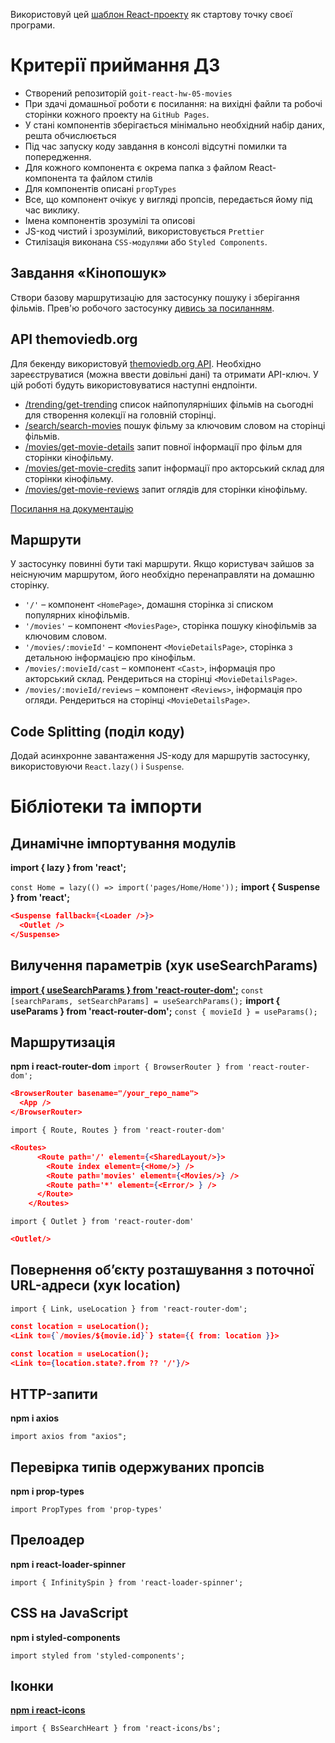 Використовуй цей
[шаблон React-проекту](https://github.com/goitacademy/react-homework-template#readme)
як стартову точку своєї програми.

# Критерії приймання ДЗ

- Створений репозиторій `goit-react-hw-05-movies`
- При здачі домашньої роботи є посилання: на вихідні файли та робочі сторінки
  кожного проекту на `GitHub Pages`.
- У стані компонентів зберігається мінімально необхідний набір даних, решта
  обчислюється
- Під час запуску коду завдання в консолі відсутні помилки та попередження.
- Для кожного компонента є окрема папка з файлом React-компонента та файлом
  стилів
- Для компонентів описані `propTypes`
- Все, що компонент очікує у вигляді пропсів, передається йому під час виклику.
- Імена компонентів зрозумілі та описові
- JS-код чистий і зрозумілий, використовується `Prettier`
- Стилізація виконана `CSS-модулями` або `Styled Components`.

## Завдання «Кінопошук»

Створи базову маршрутизацію для застосунку пошуку і зберігання фільмів. Прев'ю
робочого застосунку
[дивись за посиланням](https://drive.google.com/file/d/1vR0hi3n1236Q5Bg4-se-8JVKD9UKSfId/view?usp=sharing).

## API themoviedb.org

Для бекенду використовуй [themoviedb.org API](https://www.themoviedb.org/).
Необхідно зареєструватися (можна ввести довільні дані) та отримати API-ключ. У
цій роботі будуть використовуватися наступні ендпоінти.

- [/trending/get-trending](https://developers.themoviedb.org/3/trending/get-trending)
  список найпопулярніших фільмів на сьогодні для створення колекції на головній
  сторінці.
- [/search/search-movies](https://developers.themoviedb.org/3/search/search-movies)
  пошук фільму за ключовим словом на сторінці фільмів.
- [/movies/get-movie-details](https://developers.themoviedb.org/3/movies/get-movie-details)
  запит повної інформації про фільм для сторінки кінофільму.
- [/movies/get-movie-credits](https://developers.themoviedb.org/3/movies/get-movie-credits)
  запит інформації про акторський склад для сторінки кінофільму.
- [/movies/get-movie-reviews](https://developers.themoviedb.org/3/movies/get-movie-reviews)
  запит оглядів для сторінки кінофільму.

[Посилання на документацію](https://developers.themoviedb.org/3/getting-started/introduction)

## Маршрути

У застосунку повинні бути такі маршрути. Якщо користувач зайшов за неіснуючим
маршрутом, його необхідно перенаправляти на домашню сторінку.

- `'/'` – компонент `<HomePage>`, домашня сторінка зі списком популярних
  кінофільмів.
- `'/movies'` – компонент `<MoviesPage>`, сторінка пошуку кінофільмів за
  ключовим словом.
- `'/movies/:movieId'` – компонент `<MovieDetailsPage>`, сторінка з детальною
  інформацією про кінофільм.
- `/movies/:movieId/cast` – компонент `<Cast>`, інформація про акторський склад.
  Рендериться на сторінці `<MovieDetailsPage>`.
- `/movies/:movieId/reviews` – компонент `<Reviews>`, інформація про огляди.
  Рендериться на сторінці `<MovieDetailsPage>`.

## Code Splitting (поділ коду)

Додай асинхронне завантаження JS-коду для маршрутів застосунку, використовуючи
`React.lazy()` і `Suspense`.

# Бібліотеки та імпорти

## Динамічне імпортування модулів
**import { lazy } from 'react';**

`const Home = lazy(() => import('pages/Home/Home'));`
**import { Suspense } from 'react';**

```json
<Suspense fallback={<Loader />}>
  <Outlet />
</Suspense>
```

## Вилучення параметрів (хук useSearchParams)
[**import { useSearchParams } from 'react-router-dom';**](https://developer.mozilla.org/en-US/docs/Web/API/URLSearchParams)
`const [searchParams, setSearchParams] = useSearchParams();`
**import { useParams } from 'react-router-dom';**
`const { movieId } = useParams();`

## Маршрутизація
**npm i react-router-dom** 
`import { BrowserRouter } from 'react-router-dom';`

```json
<BrowserRouter basename="/your_repo_name">
  <App />
</BrowserRouter>
```

`import { Route, Routes } from 'react-router-dom'`

```json
<Routes>
      <Route path='/' element={<SharedLayout/>}>
        <Route index element={<Home/>} />
        <Route path='movies' element={<Movies/>} />
        <Route path='*' element={<Error/> } />
      </Route>
    </Routes>
```

`import { Outlet } from 'react-router-dom'`
```json
<Outlet/>
```

## Повернення об’єкту розташування з поточної URL-адреси (хук location)
`import { Link, useLocation } from 'react-router-dom';`

```json
const location = useLocation();
<Link to={`/movies/${movie.id}`} state={{ from: location }}>
```

```json
const location = useLocation();
<Link to={location.state?.from ?? '/'}/>
```

## HTTP-запити 
**npm i axios**

`import axios from "axios";`

## Перевірка типів одержуваних пропсів
**npm i prop-types**

`import PropTypes from 'prop-types'`

## Прелоадер
**npm i  react-loader-spinner**

`import { InfinitySpin } from 'react-loader-spinner';`

## CSS на JavaScript
**npm i styled-components**

`import styled from 'styled-components';`

## Іконки
[**npm i react-icons**](https://www.npmjs.com/package/react-icons)

`import { BsSearchHeart } from 'react-icons/bs';`


<!-- ---
npm install @emotion/react @emotion/styled

import styled from '@emotion/styled'

--- -->
